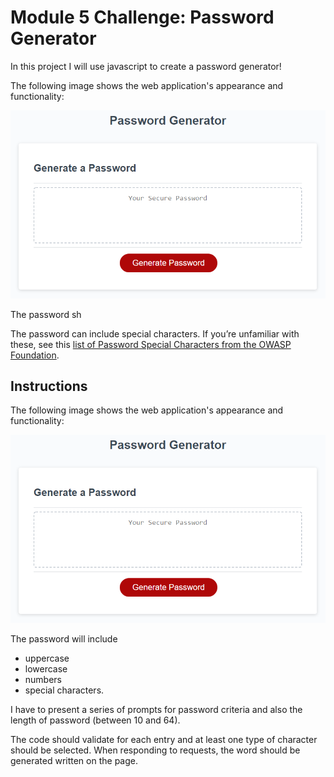 # Module 5 Challenge: Password Generator


In this project I will use javascript to create a password generator!

The following image shows the web application's appearance and functionality:

![password generator demo](./assets/05-javascript-challenge-demo.png)

The password sh



The password can include special characters. If you’re unfamiliar with these, see this [list of Password Special Characters from the OWASP Foundation](https://www.owasp.org/index.php/Password_special_characters).

## Instructions

The following image shows the web application's appearance and functionality:

![password generator demo](./assets/05-javascript-challenge-demo.png)

The password will include 
 - uppercase
 - lowercase
 - numbers
 - special characters.

I have to present a series of prompts for password criteria and also the length of password (between 10 and 64).

The code should validate for each entry and at least one type of character should be selected. When responding to requests, the word should be generated written on the page.

